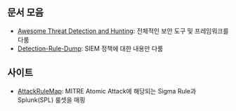 

## 문서 모음

* [Awesome Threat Detection and Hunting](https://github.com/0x4D31/awesome-threat-detection): 전체적인 보안 도구 및 프레임워크를 다룸
* [Detection-Rule-Dump](https://github.com/archanchoudhury/Detection-Rule-Dump): SIEM 정책에 대한 내용만 다룸

## 사이트 
* [AttackRuleMap](https://attackrulemap.netlify.app/): MITRE Atomic Attack에 해당되는 Sigma Rule과 Splunk(SPL) 룰셋을 매핑

